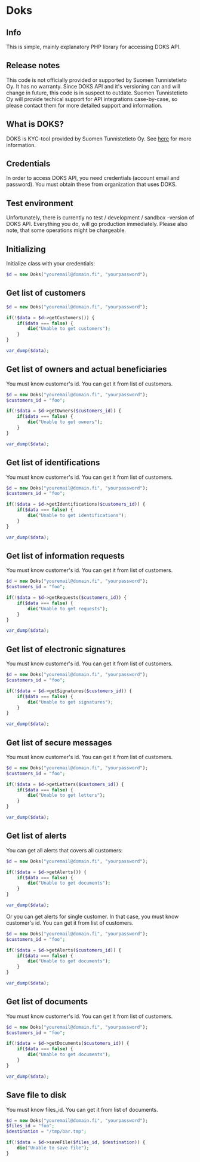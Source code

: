 # Doks

## Info
This is simple, mainly explanatory PHP library for accessing DOKS API.

## Release notes
This code is not officially provided or supported by Suomen Tunnistetieto Oy. It has no warranty. Since DOKS API and it's versioning can and will change in future, this code is in suspect to outdate. Suomen Tunnistetieto Oy will provide techical support for API integrations case-by-case, so please contact them for more detailed support and information.

## What is DOKS?
DOKS is KYC-tool provided by Suomen Tunnistetieto Oy. See [here](https://doks.fi) for more information.

## Credentials
In order to access DOKS API, you need credentials (account email and password). You must obtain these from organization that uses DOKS.

## Test environment
Unfortunately, there is currently no test / development / sandbox -version of DOKS API. Everything you do, will go production immediately. Please also note, that some operations might be chargeable.

## Initializing
Initialize class with your credentials:
```php
$d = new Doks("youremail@domain.fi", "yourpassword");
```

## Get list of customers
```php
$d = new Doks("youremail@domain.fi", "yourpassword");

if(!$data = $d->getCustomers()) {
    if($data === false) {
        die("Unable to get customers");
    }
}

var_dump($data);
```

## Get list of owners and actual beneficiaries
You must know customer's id. You can get it from list of customers.
```php
$d = new Doks("youremail@domain.fi", "yourpassword");
$customers_id = "foo";

if(!$data = $d->getOwners($customers_id)) {
    if($data === false) {
        die("Unable to get owners");
    }   
}

var_dump($data);
```

## Get list of identifications
You must know customer's id. You can get it from list of customers.
```php
$d = new Doks("youremail@domain.fi", "yourpassword");
$customers_id = "foo"; 

if(!$data = $d->getIdentifications($customers_id)) {
    if($data === false) {
        die("Unable to get identifications");
    }
}

var_dump($data);
```

## Get list of information requests
You must know customer's id. You can get it from list of customers.
```php
$d = new Doks("youremail@domain.fi", "yourpassword");
$customers_id = "foo";

if(!$data = $d->getRequests($customers_id)) {
    if($data === false) {
        die("Unable to get requests");
    }
}

var_dump($data);
```

## Get list of electronic signatures
You must know customer's id. You can get it from list of customers.
```php
$d = new Doks("youremail@domain.fi", "yourpassword");
$customers_id = "foo";

if(!$data = $d->getSignatures($customers_id)) {
    if($data === false) {
        die("Unable to get signatures");
    }
}

var_dump($data);
```

## Get list of secure messages
You must know customer's id. You can get it from list of customers.
```php
$d = new Doks("youremail@domain.fi", "yourpassword");
$customers_id = "foo";

if(!$data = $d->getLetters($customers_id)) {
    if($data === false) {
        die("Unable to get letters");
    }
}

var_dump($data);
```

## Get list of alerts
You can get all alerts that covers all customers:
```php
$d = new Doks("youremail@domain.fi", "yourpassword");

if(!$data = $d->getAlerts()) {
    if($data === false) {
        die("Unable to get documents");
    }
}

var_dump($data);
```

Or you can get alerts for single customer. In that case, you must know customer's id. You can get it from list of customers.
```php
$d = new Doks("youremail@domain.fi", "yourpassword");
$customers_id = "foo";

if(!$data = $d->getAlerts($customers_id)) {
    if($data === false) {
        die("Unable to get documents");
    }
}

var_dump($data);
```




## Get list of documents
You must know customer's id. You can get it from list of customers.
```php
$d = new Doks("youremail@domain.fi", "yourpassword");
$customers_id = "foo";

if(!$data = $d->getDocuments($customers_id)) {
    if($data === false) {
        die("Unable to get documents");
    }
}

var_dump($data);
```

## Save file to disk
You must know files_id. You can get it from list of documents.

```php
$d = new Doks("youremail@domain.fi", "yourpassword");
$files_id = "foo";
$destination = "/tmp/bar.tmp";

if(!$data = $d->saveFile($files_id, $destination)) {
    die("Unable to save file");
}
```
